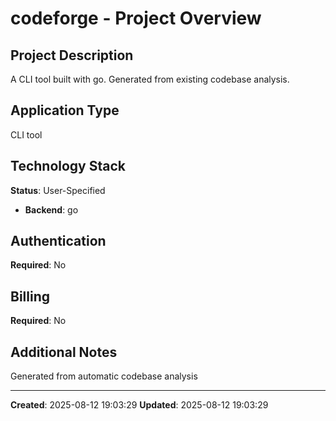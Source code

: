 # codeforge - Project Overview

## Project Description
A CLI tool built with go. Generated from existing codebase analysis.

## Application Type
CLI tool

## Technology Stack
**Status**: User-Specified
- **Backend**: go

## Authentication
**Required**: No

## Billing
**Required**: No

## Additional Notes
Generated from automatic codebase analysis

---
**Created**: 2025-08-12 19:03:29
**Updated**: 2025-08-12 19:03:29
